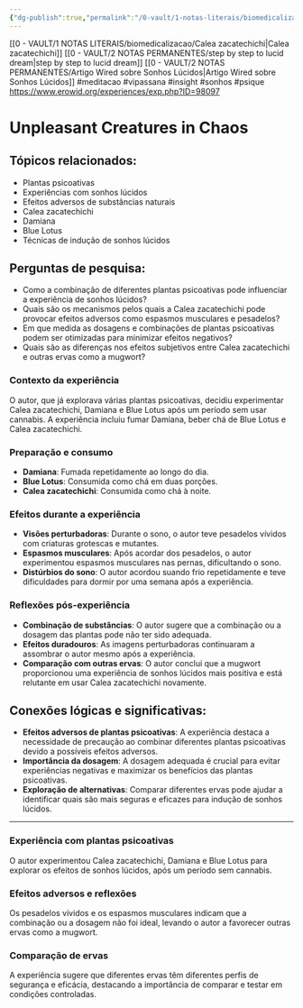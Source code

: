 ```yaml
---
{"dg-publish":true,"permalink":"/0-vault/1-notas-literais/biomedicalizacao/calea-zacatechichi-erowid-7/","tags":["meditacao","vipassana","insight","sonhos","psique"],"dgHomeLink":true,"dgShowLocalGraph":true,"dgShowFileTree":true,"dgEnableSearch":true,"noteIcon":""}
---
```


[[0 - VAULT/1 NOTAS LITERAIS/biomedicalizacao/Calea zacatechichi\|Calea zacatechichi]]
[[0 - VAULT/2 NOTAS PERMANENTES/step by step to lucid dream\|step by step to lucid dream]]
[[0 - VAULT/2 NOTAS PERMANENTES/Artigo Wired sobre Sonhos Lúcidos\|Artigo Wired sobre Sonhos Lúcidos]]
#meditacao #vipassana #insight #sonhos #psique
https://www.erowid.org/experiences/exp.php?ID=98097
# Unpleasant Creatures in Chaos

## Tópicos relacionados:

- Plantas psicoativas
- Experiências com sonhos lúcidos
- Efeitos adversos de substâncias naturais
- Calea zacatechichi
- Damiana
- Blue Lotus
- Técnicas de indução de sonhos lúcidos

## Perguntas de pesquisa:

- Como a combinação de diferentes plantas psicoativas pode influenciar a experiência de sonhos lúcidos?
- Quais são os mecanismos pelos quais a Calea zacatechichi pode provocar efeitos adversos como espasmos musculares e pesadelos?
- Em que medida as dosagens e combinações de plantas psicoativas podem ser otimizadas para minimizar efeitos negativos?
- Quais são as diferenças nos efeitos subjetivos entre Calea zacatechichi e outras ervas como a mugwort?

### **Contexto da experiência**

O autor, que já explorava várias plantas psicoativas, decidiu experimentar Calea zacatechichi, Damiana e Blue Lotus após um período sem usar cannabis. A experiência incluiu fumar Damiana, beber chá de Blue Lotus e Calea zacatechichi.

### **Preparação e consumo**

- **Damiana**: Fumada repetidamente ao longo do dia.
- **Blue Lotus**: Consumida como chá em duas porções.
- **Calea zacatechichi**: Consumida como chá à noite.

### **Efeitos durante a experiência**

- **Visões perturbadoras**: Durante o sono, o autor teve pesadelos vívidos com criaturas grotescas e mutantes.
- **Espasmos musculares**: Após acordar dos pesadelos, o autor experimentou espasmos musculares nas pernas, dificultando o sono.
- **Distúrbios do sono**: O autor acordou suando frio repetidamente e teve dificuldades para dormir por uma semana após a experiência.

### **Reflexões pós-experiência**

- **Combinação de substâncias**: O autor sugere que a combinação ou a dosagem das plantas pode não ter sido adequada.
- **Efeitos duradouros**: As imagens perturbadoras continuaram a assombrar o autor mesmo após a experiência.
- **Comparação com outras ervas**: O autor conclui que a mugwort proporcionou uma experiência de sonhos lúcidos mais positiva e está relutante em usar Calea zacatechichi novamente.

## Conexões lógicas e significativas:

- **Efeitos adversos de plantas psicoativas**: A experiência destaca a necessidade de precaução ao combinar diferentes plantas psicoativas devido a possíveis efeitos adversos.
- **Importância da dosagem**: A dosagem adequada é crucial para evitar experiências negativas e maximizar os benefícios das plantas psicoativas.
- **Exploração de alternativas**: Comparar diferentes ervas pode ajudar a identificar quais são mais seguras e eficazes para indução de sonhos lúcidos.

---

### **Experiência com plantas psicoativas**

O autor experimentou Calea zacatechichi, Damiana e Blue Lotus para explorar os efeitos de sonhos lúcidos, após um período sem cannabis.

### **Efeitos adversos e reflexões**

Os pesadelos vívidos e os espasmos musculares indicam que a combinação ou a dosagem não foi ideal, levando o autor a favorecer outras ervas como a mugwort.

### **Comparação de ervas**

A experiência sugere que diferentes ervas têm diferentes perfis de segurança e eficácia, destacando a importância de comparar e testar em condições controladas.